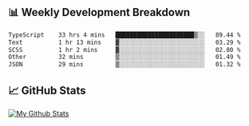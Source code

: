 ## 📊 Weekly Development Breakdown
<!--START_SECTION:waka-->

```txt
TypeScript    33 hrs 4 mins   ██████████████████████▒░░   89.44 %
Text          1 hr 13 mins    ▓░░░░░░░░░░░░░░░░░░░░░░░░   03.29 %
SCSS          1 hr 2 mins     ▓░░░░░░░░░░░░░░░░░░░░░░░░   02.80 %
Other         32 mins         ▒░░░░░░░░░░░░░░░░░░░░░░░░   01.49 %
JSON          29 mins         ▒░░░░░░░░░░░░░░░░░░░░░░░░   01.32 %
```

<!--END_SECTION:waka-->

## 📈 GitHub Stats
[![My Github Stats](https://github-readme-stats.vercel.app/api?username=triagung128&show_icons=true&hide=contribs,issues&count_private=true&theme=tokyonight)](https://github.com/triagung128)

<!-- [![Top Langs](https://github-readme-stats.vercel.app/api/top-langs/?username=triagung128&layout=compact)](https://github.com/triagung128) -->
